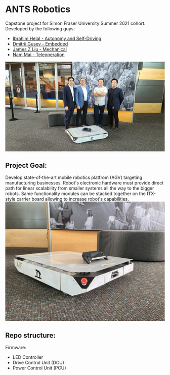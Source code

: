 # ANTS Robotics
Capstone project for Simon Fraser University Summer 2021 cohort.\
Developed by the following guys:
- [Ibrahim Helal - Autonomy and Self-Driving](https://www.ihelal.com/pac)
- [Dmitrii Gusev - Embedded](https://www.linkedin.com/in/dmitriigusev/)
- [James Z Liu - Mechanical](https://www.linkedin.com/in/jameszliu/)
- [Nam Mai - Teleoperation](https://www.linkedin.com/in/nam-anh-mai/)

![Team](./content/team.jpg)

## Project Goal:
Develop state-of-the-art mobile robotics platfrom (AGV) targeting manufacturing businesses. Robot's electronic hardware must provide direct path for linear scalability from smaller systems all the way to the bigger robots. Same functionality modules can be stacked together on the ITX-style carrier board allowing to increase robot's capabilities.
![Robot](./content/robot.jpg)

## Repo structure:
Firmware:
- LED Controller
- Drive Control Unit (DCU)
- Power Control Unit (PCU)
